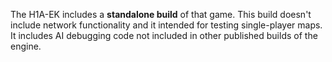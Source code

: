 The H1A-EK includes a **standalone build** of that game. This build doesn't include network functionality and it intended for testing single-player maps. It includes AI debugging code not included in other published builds of the engine.